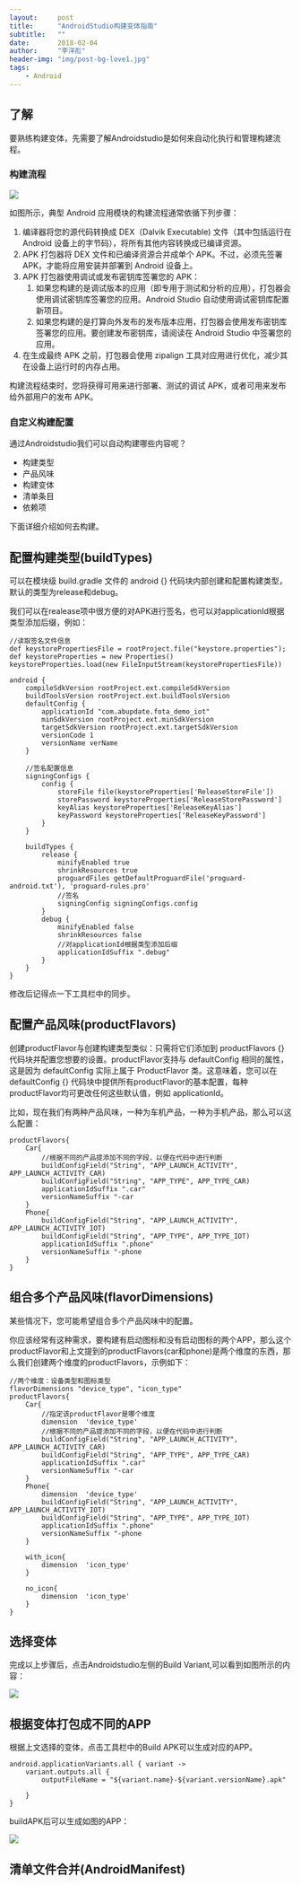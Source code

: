 ```yaml
---
layout:     post
title:      "AndroidStudio构建变体指南"
subtitle:   ""
date:       2018-02-04
author:     "李洋彪"
header-img: "img/post-bg-love1.jpg"
tags:
    - Android
---
```


## 了解
要熟练构建变体，先需要了解Androidstudio是如何来自动化执行和管理构建流程。

### 构建流程
![](https://i.imgur.com/rpJMlyP.png)

如图所示，典型 Android 应用模块的构建流程通常依循下列步骤：

1. 编译器将您的源代码转换成 DEX（Dalvik Executable) 文件（其中包括运行在 Android 设备上的字节码），将所有其他内容转换成已编译资源。
2. APK 打包器将 DEX 文件和已编译资源合并成单个 APK。不过，必须先签署 APK，才能将应用安装并部署到 Android 设备上。
3. APK 打包器使用调试或发布密钥库签署您的 APK：
	1. 如果您构建的是调试版本的应用（即专用于测试和分析的应用），打包器会使用调试密钥库签署您的应用。Android Studio 自动使用调试密钥库配置新项目。
	2. 如果您构建的是打算向外发布的发布版本应用，打包器会使用发布密钥库签署您的应用。要创建发布密钥库，请阅读在 Android Studio 中签署您的应用。
4. 在生成最终 APK 之前，打包器会使用 zipalign 工具对应用进行优化，减少其在设备上运行时的内存占用。

构建流程结束时，您将获得可用来进行部署、测试的调试 APK，或者可用来发布给外部用户的发布 APK。

### 自定义构建配置
通过Androidstudio我们可以自动构建哪些内容呢？

* 构建类型
* 产品风味
* 构建变体
* 清单条目
* 依赖项

下面详细介绍如何去构建。

## 配置构建类型(buildTypes)
可以在模块级 build.gradle 文件的 android {} 代码块内部创建和配置构建类型，默认的类型为release和debug。

我们可以在realease项中很方便的对APK进行签名，也可以对applicationId根据类型添加后缀，例如：
	
	//读取签名文件信息
	def keystorePropertiesFile = rootProject.file("keystore.properties");
	def keystoreProperties = new Properties()
	keystoreProperties.load(new FileInputStream(keystorePropertiesFile))

	android {
	    compileSdkVersion rootProject.ext.compileSdkVersion
	    buildToolsVersion rootProject.ext.buildToolsVersion
	    defaultConfig {
	        applicationId "com.abupdate.fota_demo_iot"
	        minSdkVersion rootProject.ext.minSdkVersion
	        targetSdkVersion rootProject.ext.targetSdkVersion
	        versionCode 1
	        versionName verName
	    }
	
		//签名配置信息
	    signingConfigs {
	        config {
	            storeFile file(keystoreProperties['ReleaseStoreFile'])
	            storePassword keystoreProperties['ReleaseStorePassword']
	            keyAlias keystoreProperties['ReleaseKeyAlias']
	            keyPassword keystoreProperties['ReleaseKeyPassword']
	        }
	    }
	
	    buildTypes {
	        release {
	            minifyEnabled true
	            shrinkResources true
	            proguardFiles getDefaultProguardFile('proguard-android.txt'), 'proguard-rules.pro'
				//签名
	            signingConfig signingConfigs.config
	        }
	        debug {
	            minifyEnabled false
	            shrinkResources false
				//对applicationId根据类型添加后缀
				applicationIdSuffix ".debug"
	        }
	    }
	}

修改后记得点一下工具栏中的同步。

## 配置产品风味(productFlavors)
创建productFlavor与创建构建类型类似：只需将它们添加到 productFlavors {} 代码块并配置您想要的设置。productFlavor支持与 defaultConfig 相同的属性，这是因为 defaultConfig 实际上属于 ProductFlavor 类。这意味着，您可以在 defaultConfig {} 代码块中提供所有productFlavor的基本配置，每种productFlavor均可更改任何这些默认值，例如 applicationId。

比如，现在我们有两种产品风味，一种为车机产品，一种为手机产品，那么可以这么配置：

	productFlavors{
        Car{
			//根据不同的产品提添加不同的字段，以便在代码中进行判断
            buildConfigField("String", "APP_LAUNCH_ACTIVITY", APP_LAUNCH_ACTIVITY_CAR)
            buildConfigField("String", "APP_TYPE", APP_TYPE_CAR)
            applicationIdSuffix ".car"
            versionNameSuffix "-car
        }
        Phone{
            buildConfigField("String", "APP_LAUNCH_ACTIVITY", APP_LAUNCH_ACTIVITY_IOT)
            buildConfigField("String", "APP_TYPE", APP_TYPE_IOT)
            applicationIdSuffix ".phone"
            versionNameSuffix "-phone
        }
	}

## 组合多个产品风味(flavorDimensions)
某些情况下，您可能希望组合多个产品风味中的配置。

你应该经常有这种需求，要构建有启动图标和没有启动图标的两个APP，那么这个productFlavor和上文提到的productFlavors(car和phone)是两个维度的东西，那么我们创建两个维度的productFlavors，示例如下：

	//两个维度：设备类型和图标类型
	flavorDimensions "device_type", "icon_type"
    productFlavors{
        Car{
			//指定该productFlavor是哪个维度
			dimension  'device_type'
			//根据不同的产品提添加不同的字段，以便在代码中进行判断
            buildConfigField("String", "APP_LAUNCH_ACTIVITY", APP_LAUNCH_ACTIVITY_CAR)
            buildConfigField("String", "APP_TYPE", APP_TYPE_CAR)
            applicationIdSuffix ".car"
            versionNameSuffix "-car
        }
        Phone{
			dimension  'device_type'
            buildConfigField("String", "APP_LAUNCH_ACTIVITY", APP_LAUNCH_ACTIVITY_IOT)
            buildConfigField("String", "APP_TYPE", APP_TYPE_IOT)
            applicationIdSuffix ".phone"
            versionNameSuffix "-phone
        }

        with_icon{
            dimension  'icon_type'
        }

        no_icon{
            dimension  'icon_type'
        }
    }

## 选择变体
完成以上步骤后，点击Androidstudio左侧的Build Variant,可以看到如图所示的内容：

![](https://i.imgur.com/4x0WiBu.png)

## 根据变体打包成不同的APP
根据上文选择的变体，点击工具栏中的Build APK可以生成对应的APP。

	android.applicationVariants.all { variant ->
        variant.outputs.all {
            outputFileName = "${variant.name}-${variant.versionName}.apk"

        }
    }

buildAPK后可以生成如图的APP：

![](https://i.imgur.com/aSq2pIX.png)

## 清单文件合并(AndroidManifest)


